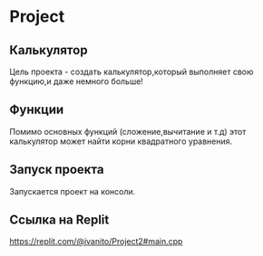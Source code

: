 # Project
## Калькулятор
Цель проекта - создать калькулятор,который выполняет свою функцию,и даже немного больше!
## Функции 
Помимо основных функций (сложение,вычитание и т.д) этот калькулятор может найти корни квадратного уравнения.
## Запуск проекта
Запускается проект на консоли.
## Ссылка на Replit
https://replit.com/@ivanito/Project2#main.cpp
